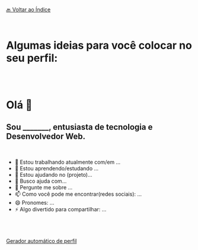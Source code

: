 <br>[🔙 Voltar ao Índice](./README.md)<br>

<br>

# Algumas ideias para você colocar no seu perfil:

<br>
<br>

# Olá 👋

## Sou _______,  entusiasta de tecnologia  e  Desenvolvedor Web.

<br>

- 🔭  Estou trabalhando atualmente com/em ... 
- 🌱 Estou aprendendo/estudando ...
- 👯 Estou ajudando no (projeto)...
- 🤔 Busco ajuda com... 
- 💬 Pergunte me sobre ...
- 📫 Como você pode me encontrar(redes sociais): ...
- 😄 Pronomes: ...
- ⚡ Algo divertido para compartilhar: ...

<br>
<br>

[Gerador automático de perfil](https://arturssmirnovs.github.io/github-profile-readme-generator/)

